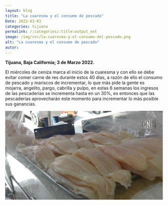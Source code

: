 ```yaml
---
layout: blog
title: "La cuaresma y el consumo de pescado"
Date: 2022-03-03
categories: tijuana
permalink: /:categories/:title:output_ext
image: /img/cnr/la-cuaresma-y-el-consumo-del-pescado.png
alt: "La cuaresma y el consumo de pescado"
autor:
---
```


**Tijuana, Baja California; 3 de Marzo 2022.** 

El miércoles de ceniza marca el inicio de la cuaresma y con ello se debe evitar comer carne de res durante estos 40 días, a razón de ello el consumo de pescado y mariscos de incrementar, lo que más pide la gente es mojarra, angelito, pargo, cabrilla y pulpo, en estas 6 semanas los ingresos de las pescaderías se incrementa hasta en un 30%, es entonces que las pescaderías aprovecharán este momento para incrementar lo más posible sus ganancias.

<div id="carouselExampleSlidesOnly" class="carousel slide" data-ride="carousel">
  <div class="carousel-inner">
    <div class="carousel-item active">
       <img class="d-block w-100" src="/img/cnr/la-cuaresma-y-el-consumo-del-pescado.png" loading="lazy"  alt="La cuaresma y el consumo de pescado">
    </div>
  </div>
</div>
